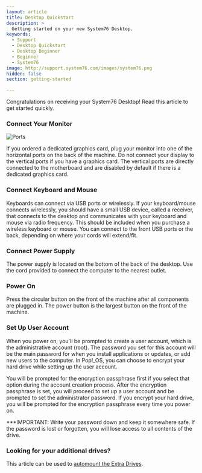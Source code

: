 ```yaml
---
layout: article
title: Desktop Quickstart
description: >
  Getting started on your new System76 Desktop.
keywords:
  - Support
  - Desktop Quickstart
  - Desktop Beginner
  - Beginner
  - System76
image: http://support.system76.com/images/system76.png
hidden: false
section: getting-started

---
```

Congratulations on receiving your System76 Desktop! Read this article to get started quickly.

### Connect Your Monitor

![Ports](/images/desktop-quickstart/thelio-r1_b1.png)

If you ordered a dedicated graphics card, plug your monitor into one of the horizontal ports on the back of the machine. Do not connect your display to the vertical ports if you have a graphics card. The vertical ports are directly connected to the motherboard and are disabled by default if there is a dedicated graphics card.

### Connect Keyboard and Mouse

Keyboards can connect via USB ports or wirelessly. If your keyboard/mouse connects wirelessly, you should have a small USB device, called a receiver, that connects to the desktop and communicates with your keyboard and mouse via radio frequency. This should be included when you purchase a wireless keyboard or mouse. You can connect to the front USB ports or the back, depending on where your cords will extend/fit.

### Connect Power Supply

The power supply is located on the bottom of the back of the desktop. Use the cord provided to connect the computer to the nearest outlet.

### Power On

Press the circular button on the front of the machine after all components are plugged in. The power button is the largest button on the front of the machine.

### Set Up User Account

When you power on, you'll be prompted to create a user account, which is the administrative account (root). The password you set for this account will be the main password for when you install applications or updates, or add new users to the computer. In Pop!_OS, you can choose to encrypt your hard drive while setting up the user account. 

You will be prompted for the encryption passphrase first if you select that option during the account creation process. After the encryption passphrase is set, you will proceed to set up a user account and be prompted to set the administrator password. If you encrypt your hard drive, you will be prompted for the encryption passphrase every time you power on.

***IMPORTANT: Write your password down and keep it somewhere safe. If the password is lost or forgotten, you will lose access to all contents of the drive.

### Looking for your additional drives?

This article can be used to [automount the Extra Drives](/articles/extra-drive/).
